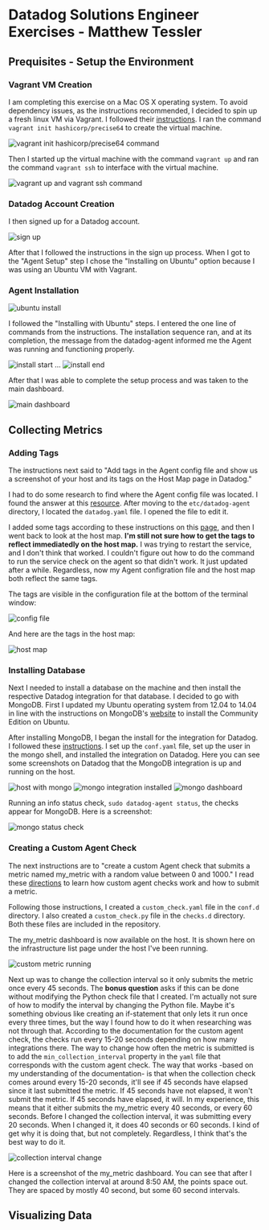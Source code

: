 # Datadog Solutions Engineer Exercises - Matthew Tessler

## Prequisites - Setup the Environment

### Vagrant VM Creation

I am completing this exercise on a Mac OS X operating system. To avoid dependency issues, as the instructions recommended, I decided to spin up a fresh linux VM via Vagrant. I followed their [instructions](https://www.vagrantup.com/intro/getting-started/). I ran the command `vagrant init hashicorp/precise64` to create the virtual machine. 

![vagrant init hashicorp/precise64 command](images/init.png)

Then I started up the virtual machine with the command `vagrant up` and ran the command `vagrant ssh` to interface with the virtual machine.

![vagrant up and vagrant ssh command](images/up_ssh.png)

### Datadog Account Creation

I then signed up for a Datadog account.

![sign up](images/sign_up.png)

After that I followed the instructions in the sign up process. When I got to the "Agent Setup" step I chose the "Installing on Ubuntu" option because I was using an Ubuntu VM with Vagrant. 

### Agent Installation

![ubuntu install](images/ubuntu_install.png)

I followed the "Installing with Ubuntu" steps. I entered the one line of commands from the instructions. The installation sequence ran, and at its completion, the message from the datadog-agent informed me the Agent was running and functioning properly.

![install start](images/start_of_install.png)
...
![install end](images/end_of_install.png)

After that I was able to complete the setup process and was taken to the main dashboard. 

![main dashboard](images/main_dashboard.png)

## Collecting Metrics

### Adding Tags

The instructions next said to "Add tags in the Agent config file and show us a screenshot of your host and its tags on the Host Map page in Datadog."

I had to do some research to find where the Agent config file was located. I found the answer at this [resource](https://help.datadoghq.com/hc/en-us/articles/203037169-Where-is-the-configuration-file-for-the-Agent-). After moving to the `etc/datadog-agent` directory, I located the `datadog.yaml` file. I opened the file to edit it. 

I added some tags according to these instructions on this [page](https://docs.datadoghq.com/getting_started/tagging/assigning_tags/#assigning-tags-using-the-configuration-files), and then I went back to look at the host map. **I'm still not sure how to get the tags to reflect immediatedly on the host map.** I was trying to restart the service, and I don't think that worked. I couldn't figure out how to do the command to run the service check on the agent so that didn't work. It just updated after a while. Regardless, now my Agent configration file and the host map both reflect the same tags. 

The tags are visible in the configuration file at the bottom of the terminal window:

![config file](images/config_file.png)

And here are the tags in the host map:

![host map](images/host_map.png)

### Installing Database

Next I needed to install a database on the machine and then install the respective Datadog integration for that database. I decided to go with MongoDB. First I updated my Ubuntu operating system from 12.04 to 14.04 in line with the instructions on MongoDB's [website](https://docs.mongodb.com/manual/tutorial/install-mongodb-on-ubuntu/) to install the Community Edition on Ubuntu.

After installing MongoDB, I began the install for the integration for Datadog. I followed these [instructions](https://docs.datadoghq.com/integrations/mongo/#setup). I set up the `conf.yaml` file, set up the user in the mongo shell, and installed the integration on Datadog. Here you can see some screenshots on Datadog that the MongoDB integration is up and running on the host. 

![host with mongo](images/host_with_mongo.png)
![mongo integration installed](images/mongo_integration_installed.png)
![mongo dashboard](images/mongo_dashboard.png)

Running an info status check, `sudo datadog-agent status`, the checks appear for MongoDB. Here is a screenshot:

![mongo status check](images/mongo_status_check.png)

### Creating a Custom Agent Check

The next instructions are to "create a custom Agent check that submits a metric named my_metric with a random value between 0 and 1000." I read these [directions](https://docs.datadoghq.com/developers/agent_checks/#agentcheck-interface) to learn how custom agent checks work and how to submit a metric.

Following those instructions, I created a `custom_check.yaml` file in the `conf.d` directory. I also created a `custom_check.py` file in the `checks.d` directory. Both these files are included in the repository.

The my_metric dashboard is now available on the host. It is shown here on the infrastructure list page under the host I've been running.

![custom metric running](images/custom_metric_running.png)

Next up was to change the collection interval so it only submits the metric once every 45 seconds. The **bonus question** asks if this can be done without modifying the Python check file that I created. I'm actually not sure of how to modify the interval by changing the Python file. Maybe it's something obvious like creating an if-statement that only lets it run once every three times, but the way I found how to do it when researching was not through that. According to the documentation for the custom agent check, the checks run every 15-20 seconds depending on how many integrations there. The way to change how often the metric is submitted is to add the `min_collection_interval` property in the `yaml` file that corresponds with the custom agent check. The way that works -based on my understanding of the documentation- is that when the collection check comes around every 15-20 seconds, it'll see if 45 seconds have elapsed since it last submitted the metric. If 45 seconds have not elapsed, it won't submit the metric. If 45 seconds have elapsed, it will. In my experience, this means that it either submits the my_metric every 40 seconds, or every 60 seconds. Before I changed the collection interval, it was submitting every 20 seconds. When I changed it, it does 40 seconds or 60 seconds. I kind of get why it is doing that, but not completely. Regardless, I think that's the best way to do it.

![collection interval change](images/collection_interval_change.png)

Here is a screenshot of the my_metric dashboard. You can see that after I changed the collection interval at around 8:50 AM, the points space out. They are spaced by mostly 40 second, but some 60 second intervals.

## Visualizing Data




